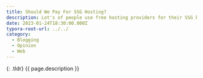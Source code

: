 ```yaml
---
title: Should We Pay For SSG Hosting?
description: Lot's of people use free hosting providers for their SSG based sites, but should we be paying for these services?
date: 2023-01-24T18:30:00.000Z
typora-root-url: ../../
category:
  - Blogging
  - Opinion
  - Web
---
```


{: .tldr}
{{ page.description }}